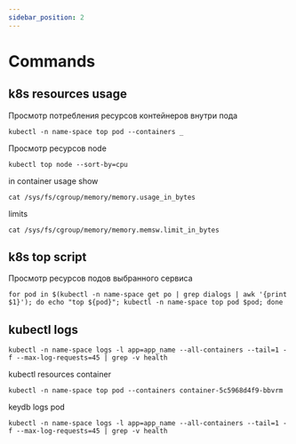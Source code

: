 ```yaml
---
sidebar_position: 2
---
```


# Commands

## k8s resources usage
Просмотр потребления ресурсов контейнеров внутри пода
```
kubectl -n name-space top pod --containers _
```

Просмотр ресурсов node
```
kubectl top node --sort-by=cpu
```


in container usage show
```
cat /sys/fs/cgroup/memory/memory.usage_in_bytes
```
limits
```
cat /sys/fs/cgroup/memory/memory.memsw.limit_in_bytes
```

## k8s top script
Просмотр ресурсов подов выбранного сервиса
```
for pod in $(kubectl -n name-space get po | grep dialogs | awk '{print $1}'); do echo "top ${pod}"; kubectl -n name-space top pod $pod; done
```


## kubectl logs
```
kubectl -n name-space logs -l app=app_name --all-containers --tail=1 -f --max-log-requests=45 | grep -v health
```

kubectl resources container
```
kubectl -n name-space top pod --containers container-5c5968d4f9-bbvrm
```

keydb logs pod
```
kubectl -n name-space logs -l app=app_name --all-containers --tail=1 -f --max-log-requests=45 | grep -v health
```

